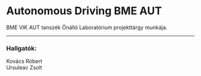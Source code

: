 # Autonomous Driving BME AUT

BME VIK AUT tanszék Önálló Laboratórium projekttárgy munkája.

***

### Hallgatók:
Kovács Róbert  
Ursuleac Zsolt
